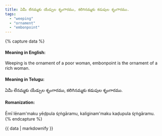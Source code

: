 ```yaml
---
title: ఏమీ లేనమ్మకు యేడ్పుల శృంగారము, కలిగినమ్మకు కడుపుల శృంగారము.
tags:
  - "weeping"
  - "ornament"
  - "embonpoint"
---
```


{% capture data %}
#### Meaning in English:
Weeping is the ornament of a poor woman, embonpoint is the ornament of a rich woman.

#### Meaning in Telugu:
ఏమీ లేనమ్మకు యేడ్పుల శృంగారము, కలిగినమ్మకు కడుపుల శృంగారము.

#### Romanization:
Ēmī lēnam'maku yēḍpula śr̥ṅgāramu, kaliginam'maku kaḍupula śr̥ṅgāramu.
{% endcapture %}

{{ data | markdownify }}

